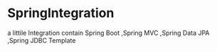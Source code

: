 # SpringIntegration
a littile Integration contain Spring Boot ,Spring MVC ,Spring Data JPA ,Spring JDBC Template
